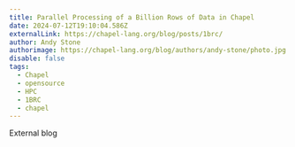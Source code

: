 ```yaml
---
title: Parallel Processing of a Billion Rows of Data in Chapel
date: 2024-07-12T19:10:04.586Z
externalLink: https://chapel-lang.org/blog/posts/1brc/
author: Andy Stone
authorimage: https://chapel-lang.org/blog/authors/andy-stone/photo.jpg
disable: false
tags:
  - Chapel
  - opensource
  - HPC
  - 1BRC
  - chapel
---
```

External blog